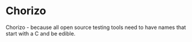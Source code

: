 Chorizo
=======

Chorizo  - because all open source testing tools need to have names that start with a C and be edible.

